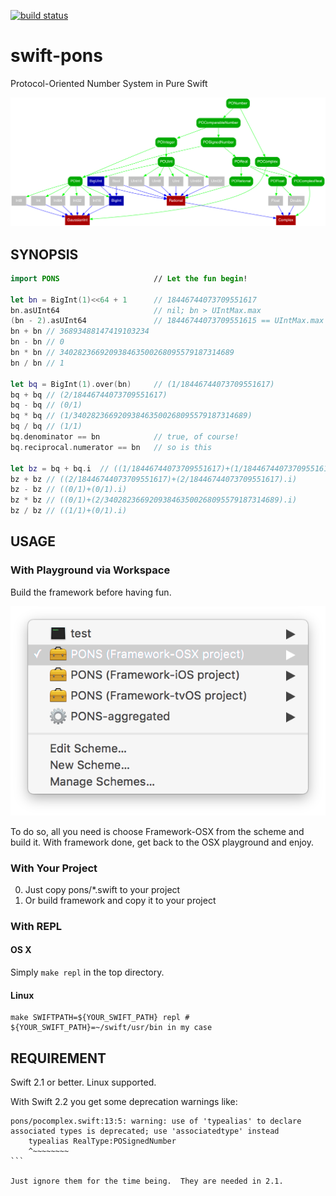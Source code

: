 [![build status](https://secure.travis-ci.org/dankogai/swift-pons.png)](http://travis-ci.org/dankogai/swift-pons)

# swift-pons
Protocol-Oriented Number System in Pure Swift

![typetree](./typetree.png)

## SYNOPSIS

````swift
import PONS                     // Let the fun begin!

let bn = BigInt(1)<<64 + 1      // 18446744073709551617
bn.asUInt64                     // nil; bn > UIntMax.max
(bn - 2).asUInt64               // 18446744073709551615 == UIntMax.max
bn + bn // 36893488147419103234
bn - bn // 0
bn * bn // 340282366920938463500268095579187314689
bn / bn // 1

let bq = BigInt(1).over(bn)     // (1/18446744073709551617)
bq + bq // (2/18446744073709551617)
bq - bq // (0/1)
bq * bq // (1/340282366920938463500268095579187314689)
bq / bq // (1/1)
bq.denominator == bn            // true, of course!
bq.reciprocal.numerator == bn   // so is this

let bz = bq + bq.i  // ((1/18446744073709551617)+(1/18446744073709551617).i)
bz + bz // ((2/18446744073709551617)+(2/18446744073709551617).i)
bz - bz // ((0/1)+(0/1).i)
bz * bz // ((0/1)+(2/340282366920938463500268095579187314689).i)
bz / bz // ((1/1)+(0/1).i)
````

## USAGE

### With Playground via Workspace

Build the framework before having fun.

![](screenshots/select-scheme.png)

To do so, all you need is choose Framework-OSX from the scheme and build it.  With framework done, 
get back to the OSX playground and enjoy.

### With Your Project

0. Just copy pons/*.swift to your project
1. Or build framework and copy it to your project

### With REPL

#### OS X

Simply `make repl` in the top directory.

#### Linux

````
make SWIFTPATH=${YOUR_SWIFT_PATH} repl # ${YOUR_SWIFT_PATH}=~/swift/usr/bin in my case
````

## REQUIREMENT

Swift 2.1 or better.  Linux supported.

With Swift 2.2 you get some deprecation warnings like:

````
pons/pocomplex.swift:13:5: warning: use of 'typealias' to declare associated types is deprecated; use 'associatedtype' instead
    typealias RealType:POSignedNumber
    ^~~~~~~~~
```

Just ignore them for the time being.  They are needed in 2.1.
